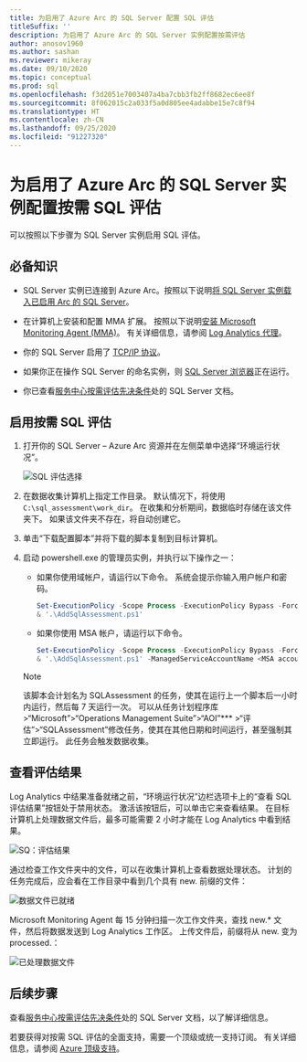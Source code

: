 ```yaml
---
title: 为启用了 Azure Arc 的 SQL Server 配置 SQL 评估
titleSuffix: ''
description: 为启用了 Azure Arc 的 SQL Server 实例配置按需评估
author: anosov1960
ms.author: sashan
ms.reviewer: mikeray
ms.date: 09/10/2020
ms.topic: conceptual
ms.prod: sql
ms.openlocfilehash: f3d2051e7003407a4ba7cbb3fb2ff8682ec6ee8f
ms.sourcegitcommit: 8f062015c2a033f5a0d805ee4adabbe15e7c8f94
ms.translationtype: HT
ms.contentlocale: zh-CN
ms.lasthandoff: 09/25/2020
ms.locfileid: "91227320"
---
```

# <a name="configure-on-demand-sql-assessment-for-azure-arc-enabled-sql-server-instance"></a>为启用了 Azure Arc 的 SQL Server 实例配置按需 SQL 评估

可以按照以下步骤为 SQL Server 实例启用 SQL 评估。

## <a name="prerequisites"></a>必备知识

* SQL Server 实例已连接到 Azure Arc。按照以下说明[将 SQL Server 实例载入已启用 Arc 的 SQL Server](connect.md)。

* 在计算机上安装和配置 MMA 扩展。 按照以下说明[安装 Microsoft Monitoring Agent (MMA)](configure-advanced-data-security.md#install-microsoft-monitoring-agent-mma)。 有关详细信息，请参阅 [Log Analytics 代理](https://docs.microsoft.com/azure/azure-monitor/platform/log-analytics-agent)。

* 你的 SQL Server 启用了 [TCP/IP 协议](../../database-engine/configure-windows/enable-or-disable-a-server-network-protocol.md)。

* 如果你正在操作 SQL Server 的命名实例，则 [SQL Server 浏览器](../../tools/configuration-manager/sql-server-browser-service.md)正在运行。

* 你已查看[服务中心按需评估先决条件](https://docs.microsoft.com/services-hub/health/assessment-prereq-docs#on-demand-assessment-prerequisite-documents)处的 SQL Server 文档。

## <a name="enable-on-demand-sql-assessment"></a>启用按需 SQL 评估

1. 打开你的 SQL Server – Azure Arc 资源并在左侧菜单中选择“环境运行状况”。

   ![SQL 评估选择](media/assess/sql-assessment-heading-sql-server-arc.png)

1. 在数据收集计算机上指定工作目录。 默认情况下，将使用 `C:\sql_assessment\work_dir`。 在收集和分析期间，数据临时存储在该文件夹下。 如果该文件夹不存在，将自动创建它。

1. 单击“下载配置脚本”并将下载的脚本复制到目标计算机。

1. 启动 powershell.exe 的管理员实例，并执行以下操作之一： 
   * 如果你使用域帐户，请运行以下命令。 系统会提示你输入用户帐户和密码。 

      ```powershell
      Set-ExecutionPolicy -Scope Process -ExecutionPolicy Bypass -Force
      & '.\AddSqlAssessment.ps1'
      ```

    * 如果你使用 MSA 帐户，请运行以下命令。

      ```powershell
      Set-ExecutionPolicy -Scope Process -ExecutionPolicy Bypass -Force
      & '.\AddSqlAssessment.ps1' -ManagedServiceAccountName <MSA account name>
      ```

   > [!NOTE]
   > 该脚本会计划名为 SQLAssessment 的任务，使其在运行上一个脚本后一小时内运行，然后每 7 天运行一次。 可以从任务计划程序库 >“Microsoft”>“Operations Management Suite”>“AOI”*** >“评估”>“SQLAssessment”修改任务，使其在其他日期和时间运行，甚至强制其立即运行。 此任务会触发数据收集。

## <a name="view-the-assessment-results"></a>查看评估结果

Log Analytics 中结果准备就绪之前，“环境运行状况”边栏选项卡上的“查看 SQL 评估结果”按钮处于禁用状态。 激活该按钮后，可以单击它来查看结果。 在目标计算机上处理数据文件后，最多可能需要 2 小时才能在 Log Analytics 中看到结果。

![SQ：评估结果](media/assess/sql-assessment-results.png)

通过检查工作文件夹中的文件，可以在收集计算机上查看数据处理状态。 计划的任务完成后，应会看在工作目录中看到几个具有 new. 前缀的文件：

![数据文件已就绪](media/assess/sql-assessment-data-files-ready.png)

Microsoft Monitoring Agent 每 15 分钟扫描一次工作文件夹，查找 new.* 文件，然后将数据发送到 Log Analytics 工作区。 上传文件后，前缀将从 new. 变为 processed.：

![已处理数据文件](media/assess/sql-assessment-data-files-processed.png)

## <a name="next-steps"></a>后续步骤

查看[服务中心按需评估先决条件](https://docs.microsoft.com/services-hub/health/assessment-prereq-docs#on-demand-assessment-prerequisite-documents)处的 SQL Server 文档，以了解详细信息。

若要获得对按需 SQL 评估的全面支持，需要一个顶级或统一支持订阅。 有关详细信息，请参阅 [Azure 顶级支持](https://azure.microsoft.com/support/plans/premier)。
